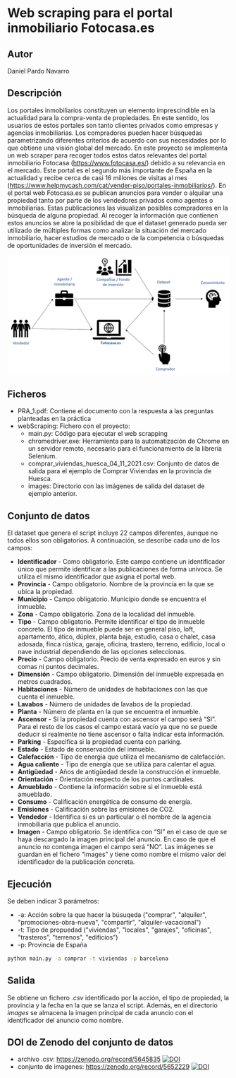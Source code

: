 # Web scraping para el portal inmobiliario Fotocasa.es

## Autor
Daniel Pardo Navarro

## Descripción  
Los portales inmobiliarios constituyen un elemento imprescindible en la actualidad para la compra-venta de propiedades. En este sentido, los usuarios de estos portales son tanto clientes privados como empresas y agencias inmobiliarias. Los compradores pueden hacer búsquedas parametrizando diferentes criterios de acuerdo con sus necesidades por lo que obtiene una visión global del mercado. En este proyecto se implementa un web scraper para recoger todos estos datos relevantes del portal inmobiliario Fotocasa (https://www.fotocasa.es/) debido a su relevancia en el mercado. Este portal es el segundo más importante de España en la actualidad y recibe cerca de casi 16 millones de visitas al mes (https://www.helpmycash.com/cat/vender-piso/portales-inmobiliarios/).
En el portal web Fotocasa.es se publican anuncios para vender o alquilar una propiedad tanto por parte de los vendedores privados como agentes o inmobiliarias. Estas publicaciones las visualizan posibles compradores en la búsqueda de alguna propiedad. Al recoger la información que contienen estos anuncios se abre la posibilidad de que el dataset generado pueda ser utilizado de múltiples formas como analizar la situación del mercado inmobiliario, hacer estudios de mercado o de la competencia o búsquedas de oportunidades de inversión el mercado.

![Image](https://github.com/Daniel-Pardo/webScraping/blob/main/diagrama.png)

## Ficheros
- PRA_1.pdf: Contiene el documento con la respuesta a las preguntas planteadas en la práctica
- webScraping: Fichero con el proyecto:
  -   main.py: Código para ejecutar el web scrapping
  -   chromedriver.exe: Herramienta para la automatización de Chrome en un servidor remoto, necesario para el funcionamiento de la librería Selenium. 
  -   comprar_viviendas_huesca_04_11_2021.csv: Conjunto de datos de salida para el ejemplo de Comprar Viviendas en la provincia de Huesca.
  -   images: Directorio con las imágenes de salida del dataset de ejemplo anterior. 

## Conjunto de datos

El dataset que genera el script incluye 22 campos diferentes, aunque no todos ellos son obligatorios. A continuación, se describe cada uno de los campos:

-	**Identificador** - Como obligatorio. Este campo contiene un identificador único que permite identificar a las publicaciones de forma unívoca. Se utiliza el mismo identificador que asigna el portal web. 
-	**Provincia** - Campo obligatorio. Nombre de la provincia en la que se ubica la propiedad. 
-	**Municipio** - Campo obligatorio. Municipio donde se encuentra el inmueble. 
-	**Zona** - Campo obligatorio. Zona de la localidad del inmueble. 
-	**Tipo** - Campo obligatorio. Permite identificar el tipo de inmueble concreto. El tipo de inmueble puede ser en general piso, loft, apartamento, ático, dúplex, planta baja, estudio, casa o chalet, casa adosada, finca rústica, garaje, oficina, trastero, terreno, edificio, local o nave industrial dependiendo de las opciones seleccionas. 
-	**Precio** - Campo obligatorio. Precio de venta expresado en euros y sin comas ni puntos decimales.
-	**Dimensión** - Campo obligatorio. Dimensión del inmueble expresada en metros cuadrados.
-	**Habitaciones** - Número de unidades de habitaciones con las que cuenta el inmueble.
-	**Lavabos** - Número de unidades de lavabos de la propiedad.
-	**Planta** - Número de planta en la que se encuentra el inmueble.
-	**Ascensor** - Si la propiedad cuenta con ascensor el campo será “SI”. Para el resto de los casos el campo estará vacío ya que no se puede deducir si realmente no tiene ascensor o falta indicar esta información. 
-	**Parking** - Especifica si la propiedad cuenta con parking.
-	**Estado** - Estado de conservación del inmueble.
-	**Calefacción** - Tipo de energía que utiliza el mecanismo de calefacción.
-	**Agua caliente** - Tipo de energía que se utiliza para calentar el agua. 
-	**Antigüedad** - Años de antigüedad desde la construcción el inmueble.
-	**Orientación** - Orientación respecto de los puntos cardinales.
-	**Amueblado** - Contiene la información sobre si el inmueble está amueblado.
-	**Consumo** - Calificación energética de consumo de energía.
-	**Emisiones** - Calificación sobre las emisiones de CO2. 
-	**Vendedor** - Identifica si es un particular o el nombre de la agencia inmobiliaria que publica el anuncio. 
-	**Imagen** - Campo obligatorio. Se identifica con “SI” en el caso de que se haya descargado la imagen principal del anuncio. En caso de que el anuncio no contenga imagen el campo será “NO”. Las imágenes se guardan en el fichero “images” y tiene como nombre el mismo valor del identificador de la publicación concreta.  

## Ejecución
Se deben indicar 3 parámetros:
- -a: Acción sobre la que hacer la búsuqeda ("comprar", "alquiler", "promociones-obra-nueva", "compartir", "alquiler-vacacional")
- -t: Tipo de propuedad ("viviendas", "locales", "garajes", "oficinas", "trasteros", "terrenos", "edificios")
- -p: Provincia de España
```sh
python main.py -a comprar -t viviendas -p barcelona
```

## Salida
Se obtiene un fichero *.csv* identificado por la acción, el tipo de propiedad, la provincia y la fecha en la que se lanza el script. Además, en el directorio *images* se almacena la imagen principal de cada anuncio con el identificador del anuncio como nombre. 

## DOI de Zenodo del conjunto de datos
- archivo .csv: https://zenodo.org/record/5645835 [![DOI](https://zenodo.org/badge/DOI/10.5281/zenodo.5645835.svg)](https://doi.org/10.5281/zenodo.5645835)
- conjunto de imagenes: https://zenodo.org/record/5652229 [![DOI](https://zenodo.org/badge/DOI/10.5281/zenodo.5652229.svg)](https://doi.org/10.5281/zenodo.5652229)
